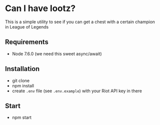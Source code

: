 # Can I have lootz?

This is a simple utility to see if you can get a chest with a certain champion
in League of Legends

## Requirements

* Node 7.6.0 (we need this sweet async/await)

## Installation

* git clone
* npm install
* create `.env` file (see `.env.example`) with your Riot API key in there

## Start

* npm start
